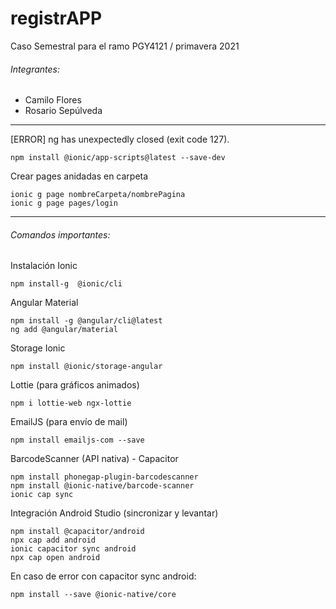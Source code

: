 # registrAPP
Caso Semestral para el ramo PGY4121 / primavera 2021

###### Integrantes:
- Camilo Flores
- Rosario Sepúlveda

-------------------------------------------------------

[ERROR] ng has unexpectedly closed (exit code 127).
```
npm install @ionic/app-scripts@latest --save-dev
```

Crear pages anidadas en carpeta
```
ionic g page nombreCarpeta/nombrePagina
ionic g page pages/login
```

-------------------------------------------------------

###### Comandos importantes:

Instalación Ionic
```
npm install-g  @ionic/cli
```

Angular Material
```
npm install -g @angular/cli@latest
ng add @angular/material
```

Storage Ionic
```
npm install @ionic/storage-angular
```

Lottie (para gráficos animados)
```
npm i lottie-web ngx-lottie
```

EmailJS (para envío de mail)
```
npm install emailjs-com --save
```

BarcodeScanner (API nativa) - Capacitor
```
npm install phonegap-plugin-barcodescanner
npm install @ionic-native/barcode-scanner
ionic cap sync
```

Integración Android Studio (sincronizar y levantar)
```
npm install @capacitor/android
npx cap add android
ionic capacitor sync android
npx cap open android
```

En caso de error con capacitor sync android:
```
npm install --save @ionic-native/core
```
